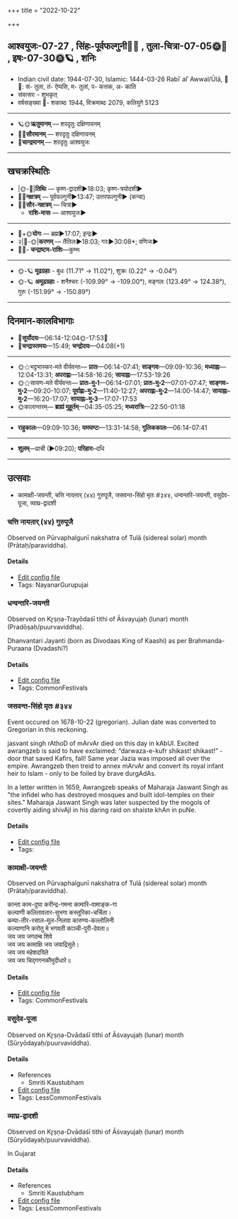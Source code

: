 +++
title = "2022-10-22"

+++
## आश्वयुजः-07-27  ,  सिंहः-पूर्वफल्गुनी🌛🌌  ,  तुला-चित्रा-07-05🌞🌌  ,  इषः-07-30🌞🪐  ,  शनिः
- Indian civil date: 1944-07-30, Islamic: 1444-03-26 Rabīʿ alʾ Awwal/Ūlā, 🌌🌞: सं- तुला, तं- ऐप्पसि, म- तुलां, प- कत्तक, अ- काति
- संवत्सरः - शुभकृत्
- वर्षसङ्ख्या 🌛- शकाब्दः 1944, विक्रमाब्दः 2079, कलियुगे 5123
___________________
- 🪐🌞**ऋतुमानम्** — शरदृतुः दक्षिणायनम्
- 🌌🌞**सौरमानम्** — शरदृतुः दक्षिणायनम्
- 🌛**चान्द्रमानम्** — शरदृतुः आश्वयुजः
___________________


## खचक्रस्थितिः
- |🌞-🌛|**तिथिः** — कृष्ण-द्वादशी►18:03; कृष्ण-त्रयोदशी►  
- 🌌🌛**नक्षत्रम्** — पूर्वफल्गुनी►13:47; उत्तरफल्गुनी► (कन्या)  
- 🌌🌞**सौर-नक्षत्रम्** — चित्रा►  
  - **राशि-मासः** — आश्वयुजः► 
___________________
- 🌛+🌞**योगः** — ब्रह्म►17:07; इन्द्रः►  
- २|🌛-🌞|**करणम्** — तैतिलः►18:03; गरः►30:08*; वणिजः►  
- 🌌🌛- **चन्द्राष्टम-राशिः**—कुम्भः  
___________________
- 🌞-🪐 **मूढग्रहाः** - बुधः (11.71° → 11.02°), शुक्रः (0.22° → -0.04°)
- 🌞-🪐 **अमूढग्रहाः** - शनैश्चरः (-109.99° → -109.00°), मङ्गलः (123.49° → 124.38°), गुरुः (-151.99° → -150.89°)
___________________


## दिनमान-कालविभागाः
- 🌅**सूर्योदयः**—06:14-12:04🌞️-17:53🌇  
- 🌛**चन्द्रास्तमयः**—15:49; **चन्द्रोदयः**—04:08(+1)  
___________________
- 🌞⚝भट्टभास्कर-मते वीर्यवन्तः— **प्रातः**—06:14-07:41; **साङ्गवः**—09:09-10:36; **मध्याह्नः**—12:04-13:31; **अपराह्णः**—14:58-16:26; **सायाह्नः**—17:53-19:26  
- 🌞⚝सायण-मते वीर्यवन्तः— **प्रातः-मु॰1**—06:14-07:01; **प्रातः-मु॰2**—07:01-07:47; **साङ्गवः-मु॰2**—09:20-10:07; **पूर्वाह्णः-मु॰2**—11:40-12:27; **अपराह्णः-मु॰2**—14:00-14:47; **सायाह्नः-मु॰2**—16:20-17:07; **सायाह्नः-मु॰3**—17:07-17:53  
- 🌞कालान्तरम्— **ब्राह्मं मुहूर्तम्**—04:35-05:25; **मध्यरात्रिः**—22:50-01:18  
___________________
- **राहुकालः**—09:09-10:36; **यमघण्टः**—13:31-14:58; **गुलिककालः**—06:14-07:41  
___________________
- **शूलम्**—प्राची (►09:20); **परिहारः**–दधि  
___________________

## उत्सवाः
- कामाक्षी-जयन्ती, चत्ति नायऩार् (४४) गुरुपूजै, जसवन्त-सिंहो मृतः #३४४, धन्वन्तरि-जयन्ती, वसुदेव-पूजा, व्याघ्र-द्वादशी
### चत्ति नायऩार् (४४) गुरुपूजै

Observed on Pūrvaphalgunī nakshatra of Tulā (sidereal solar) month (Prātaḥ/paraviddha). 



#### Details
- [Edit config file](https://github.com/jyotisham/adyatithi/blob/master/mahApuruSha/nAyanAr/sidereal_solar_month/nakshatra/07/11/catti_nAyan2Ar_%2844%29_gurupUjai.toml)
- Tags: NayanarGurupujai


### धन्वन्तरि-जयन्ती

Observed on Kr̥ṣṇa-Trayōdaśī tithi of Āśvayujaḥ (lunar) month (Pradōṣaḥ/puurvaviddha). 

Dhanvantari Jayanti (born as Divodaas King of Kaashi) as per Brahmanda-Puraana (Dvadashi?)

#### Details
- [Edit config file](https://github.com/jyotisham/adyatithi/blob/master/devatA/vaiShNava/lunar_month/tithi/07/28/dhanvantari~jayantI.toml)
- Tags: CommonFestivals


### जसवन्त-सिंहो मृतः #३४४

Event occured on 1678-10-22 (gregorian). Julian date was converted to Gregorian in this reckoning. 

jasvant singh rAthoD of mArvAr died on this day in kAbUl. Excited awrangzeb is said to have exclaimed: “darwaza-e-kufr shikast! shikast!” - door that saved Kafirs, fall! Same year Jazia was imposed all over the empire. Awrangzeb then treid to annex mArvAr and convert its royal infant heir to Islam - only to be foiled by brave durgAdAs.

In a letter written in 1659, Awrangzeb speaks of Maharaja Jaswant Singh as "the infidel who has destroyed mosques and built idol-temples on their sites." Maharaja Jaswant Singh was later suspected by the mogols of covertly aiding shivAjI in his daring raid on shaiste khAn in puNe.

#### Details
- [Edit config file](https://github.com/jyotisham/adyatithi/blob/master/mahApuruSha/xatra-later/julian/day/10/12/jasavanta-siMho_mRtaH.toml)
- Tags: 


### कामाक्षी-जयन्ती

Observed on Pūrvaphalgunī nakshatra of Tulā (sidereal solar) month (Prātaḥ/paraviddha). 

कान्ता काम-दुघा करीन्द्र-गमना कामारि-वामाङ्क-गा  
कल्याणी कलितावतार-सुभगा कस्तूरिका-चर्चिता।  
कम्पा-तीर-रसाल-मूल-निलया कारुण्य-कल्लोलिनी  
कल्याणानि करोतु मे भगवती काञ्ची-पुरी-देवता॥  
जय जय जगदम्ब शिवे  
जय जय कामाक्षि जय जयाद्रिसुते।  
जय जय महेशदयिते  
जय जय चिद्गगनकौमुदीधारे॥



#### Details
- [Edit config file](https://github.com/jyotisham/adyatithi/blob/master/devatA/shakti/sidereal_solar_month/nakshatra/07/11/kAmAkSI-jayantI.toml)
- Tags: CommonFestivals


### वसुदेव-पूजा

Observed on Kr̥ṣṇa-Dvādaśī tithi of Āśvayujaḥ (lunar) month (Sūryōdayaḥ/puurvaviddha). 



#### Details
- References
  - Smriti Kaustubham
- [Edit config file](https://github.com/jyotisham/adyatithi/blob/master/devatA/vaiShNava/lunar_month/tithi/07/27/vasudEva-pUjA.toml)
- Tags: LessCommonFestivals


### व्याघ्र-द्वादशी

Observed on Kr̥ṣṇa-Dvādaśī tithi of Āśvayujaḥ (lunar) month (Sūryōdayaḥ/puurvaviddha). 

In Gujarat

#### Details
- References
  - Smriti Kaustubham
- [Edit config file](https://github.com/jyotisham/adyatithi/blob/master/general/lunar_month/tithi/07/27/vyAghra-dvAdazI.toml)
- Tags: LessCommonFestivals


